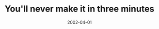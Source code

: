 ---
layout: base.njk
title : 'You&#39;ll never make it in three minutes' 
view_title : 'You&#39;ll never make it in three minutes' 
year : '2002' 
date : '2002-04-01' 
img_file : '/drawing/makein3minutes.png' 
html_file : 'makein3minutes' 
next_html : 'dannyismyfriend.html' 
year_order : '72' 
permalink : "title/{{html_file}}.html"
---